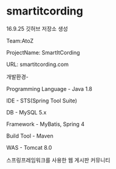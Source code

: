 # smartitcording

16.9.25 깃허브 저장소 생성


Team:AtoZ 


ProjectName: SmartItCording


URL: smartitcording.com


개발환경-


Programming Language - Java 1.8


IDE - STS(Spring Tool Suite)


DB - MySQL 5.x 


Framework - MyBatis, Spring 4


Build Tool - Maven


WAS - Tomcat 8.0



스프링프레임워크를 사용한 웹 게시판 커뮤니티



